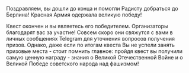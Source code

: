 Поздравляем, вы дошли до конца и помогли Радисту добраться до Берлина! Красная Армия одержала великую победу!

Квест окончен и вы являетесь его победителем. Организаторы благодарят вас за участие! Совсем скоро они свяжутся с вами в личных сообщениях Telegram для уточнения вопросов получения призов. Однако, даже если по итогам квеста Вы не успели занять призовые места - стоит помнить главное: пройдя квест вы получили самую ценную награду - знания о Великой Отечественной Войне и о Великой Победе советского народа над фашизмом!
